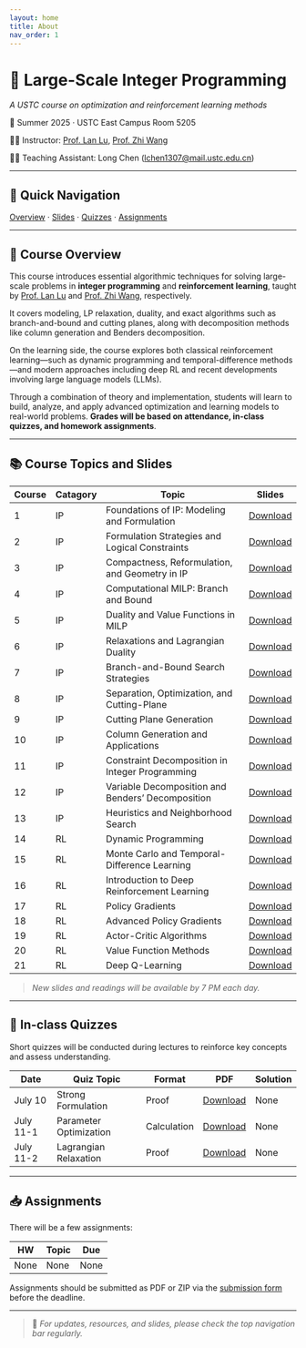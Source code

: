 ```yaml
---
layout: home
title: About
nav_order: 1
---
```



# 📘 Large-Scale Integer Programming
*A USTC course on optimization and reinforcement learning methods*

📍 Summer 2025 · USTC East Campus Room 5205  

👨‍🏫 Instructor: [Prof. Lan Lu](https://bs.ustc.edu.cn/chinese/profile-1928.html), [Prof. Zhi Wang](https://heyuanmingong.github.io/)

🧑‍💻 Teaching Assistant: Long Chen (lchen1307@mail.ustc.edu.cn)

---

## 🔗 Quick Navigation

[Overview](#overview) · [Slides](#schedule) · [Quizzes](#quizzes) · [Assignments](#assignments)

---

## 🧭 Course Overview <a id="overview"></a>

This course introduces essential algorithmic techniques for solving large-scale problems in **integer programming** and **reinforcement learning**, taught by [Prof. Lan Lu](https://bs.ustc.edu.cn/chinese/profile-1928.html) and [Prof. Zhi Wang](https://heyuanmingong.github.io/), respectively. 

It covers modeling, LP relaxation, duality, and exact algorithms such as branch-and-bound and cutting planes, along with decomposition methods like column generation and Benders decomposition. 

On the learning side, the course explores both classical reinforcement learning—such as dynamic programming and temporal-difference methods—and modern approaches including deep RL and recent developments involving large language models (LLMs). 

Through a combination of theory and implementation, students will learn to build, analyze, and apply advanced optimization and learning models to real-world problems. **Grades will be based on attendance, in-class quizzes, and homework assignments**.

---


## 📚 Course Topics and Slides <a id="schedule"></a>

| Course | Catagory |Topic | Slides |
|--------|-------|--------|---------|
| 1 | IP | Foundations of IP: Modeling and Formulation | [Download](https://lchen1307.github.io/ip-rl/assets/files/Lecture1.pdf)
| 2 | IP | Formulation Strategies and Logical Constraints | [Download](https://lchen1307.github.io/ip-rl/assets/files/Lecture2.pdf)
| 3 | IP | Compactness, Reformulation, and Geometry in IP | [Download](https://lchen1307.github.io/ip-rl/assets/files/Lecture3.pdf)
| 4 | IP | Computational MILP: Branch and Bound | [Download](https://lchen1307.github.io/ip-rl/assets/files/Lecture7.pdf)
| 5 | IP | Duality and Value Functions in MILP | [Download](https://lchen1307.github.io/ip-rl/assets/files/Lecture8.pdf)
| 6 | IP | Relaxations and Lagrangian Duality | [Download](https://lchen1307.github.io/ip-rl/assets/files/Lecture10.pdf)
| 7 | IP | Branch-and-Bound Search Strategies | [Download](https://lchen1307.github.io/ip-rl/assets/files/Lecture11.pdf)
| 8 | IP | Separation, Optimization, and Cutting-Plane | [Download](https://lchen1307.github.io/ip-rl/assets/files/Lecture12.pdf)
| 9 | IP | Cutting Plane Generation | [Download](https://lchen1307.github.io/ip-rl/assets/files/Lecture13.pdf)
| 10 | IP | Column Generation and Applications | [Download](https://lchen1307.github.io/ip-rl/assets/files/Lecture17.pdf)
| 11 | IP | Constraint Decomposition in Integer Programming | [Download](https://lchen1307.github.io/ip-rl/assets/files/Lecture18.pdf)
| 12 | IP | Variable Decomposition and Benders’ Decomposition | [Download](https://lchen1307.github.io/ip-rl/assets/files/Lecture20.pdf)
| 13 | IP | Heuristics and Neighborhood Search | [Download](https://lchen1307.github.io/ip-rl/assets/files/Lecture23.pdf)
| 14 | RL | Dynamic Programming | [Download](https://lchen1307.github.io/ip-rl/assets/files/lec3.pdf)
| 15 | RL | Monte Carlo and Temporal-Difference Learning | [Download](https://lchen1307.github.io/ip-rl/assets/files/lec4.pdf)
| 16 | RL | Introduction to Deep Reinforcement Learning | [Download](https://lchen1307.github.io/ip-rl/assets/files/lec5.pdf)
| 17 | RL | Policy Gradients | [Download](https://lchen1307.github.io/ip-rl/assets/files/lec6.pdf)
| 18 | RL | Advanced Policy Gradients | [Download](https://lchen1307.github.io/ip-rl/assets/files/lec6-2.pdf)
| 19 | RL | Actor-Critic Algorithms | [Download](https://lchen1307.github.io/ip-rl/assets/files/lec7.pdf)
| 20 | RL | Value Function Methods | [Download](https://lchen1307.github.io/ip-rl/assets/files/lec8.pdf)
| 21 | RL | Deep Q-Learning | [Download](https://lchen1307.github.io/ip-rl/assets/files/lec9.pdf)

> *New slides and readings will be available by 7 PM each day.*

---

## 📝 In-class Quizzes <a id="quizzes"></a>

Short quizzes will be conducted during lectures to reinforce key concepts and assess understanding.

| Date     | Quiz Topic        | Format         | PDF            | Solution         |
|----------|-------------------|----------------|----------------|------------------|
| July 10  | Strong Formulation  | Proof | [Download](https://lchen1307.github.io/ip-rl/assets/files/test1.pdf) | None|
| July 11-1  | Parameter Optimization | Calculation | [Download](https://lchen1307.github.io/ip-rl/assets/files/test2.pdf) | None |
| July 11-2  | Lagrangian Relaxation | Proof | [Download](https://lchen1307.github.io/ip-rl/assets/files/test3.pdf) | None |

---

## 📥 Assignments <a id="assignments"></a>

There will be a few assignments:

| HW | Topic | Due |
|----|-------|-----|
| None | None| None|

Assignments should be submitted as PDF or ZIP via the [submission form](#) before the deadline.

---

> 📌 *For updates, resources, and slides, please check the top navigation bar regularly.*
